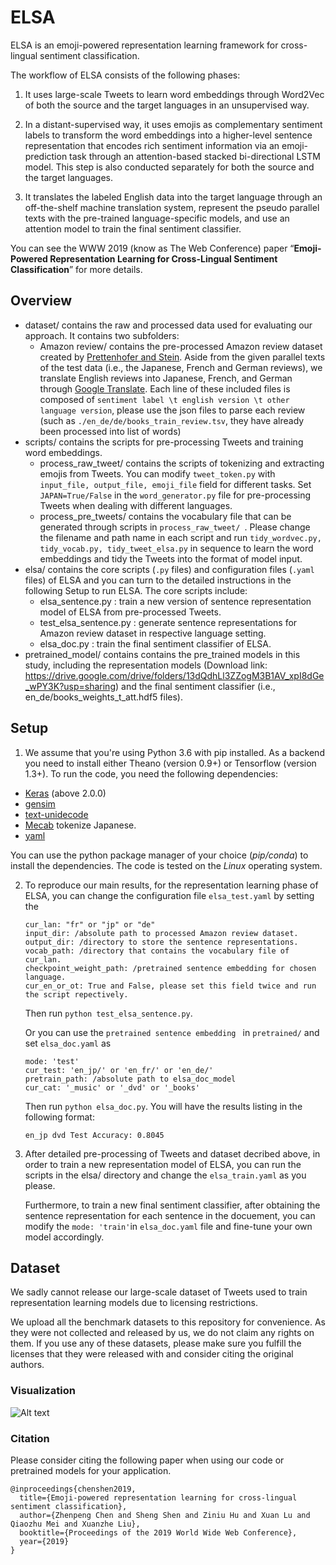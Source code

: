 # ELSA

ELSA is an emoji-powered representation learning framework for cross-lingual sentiment classification. 

The workflow of ELSA consists of the following phases:

1. It uses large-scale Tweets to learn word embeddings through Word2Vec of both the source and the target languages in an unsupervised way. 

2. In a distant-supervised way, it uses emojis as complementary sentiment labels to transform the word embeddings into a higher-level sentence representation that encodes rich sentiment information via an emoji-prediction task through an attention-based stacked bi-directional LSTM model. This step is also conducted separately for both the source and the target languages. 

3. It translates the labeled English data into the target language through an off-the-shelf machine translation system, represent the pseudo parallel texts with the pre-trained language-specific models, and use an attention model to train the final sentiment classifier.

You can see the WWW 2019 (know as The Web Conference) paper “**Emoji-Powered Representation Learning for Cross-Lingual Sentiment Classification**” for more details.

## Overview

- dataset/ 
  contains the raw and processed data used for evaluating our approach. It contains two subfolders: 
  - Amazon review/ 
    contains the pre-processed Amazon review dataset created by [Prettenhofer and Stein](http://www.aclweb.org/anthology/P10-1114). Aside from the given parallel texts of the test data (i.e., the Japanese, French and German reviews), we translate English reviews into Japanese, French, and German through [Google Translate](https://translate.google.com). Each line of these included files is composed of `sentiment label \t english version \t other language version`, please use the json files to parse each review (such as `./en_de/de/books_train_review.tsv`, they have already been processed into list of words)
- scripts/ 
  contains the scripts for pre-processing Tweets and training word embeddings.
  - process_raw_tweet/ contains the scripts of tokenizing and extracting emojis from Tweets. You can modify `tweet_token.py` with `input_file, output_file, emoji_file` field for different tasks. Set `JAPAN=True/False` in the `word_generator.py` file for pre-processing Tweets when dealing with different languages.
  - process_pre_tweets/ contains the vocabulary file that can be generated through scripts in `process_raw_tweet/ `. Please change the filename and path name in each script and run `tidy_wordvec.py, tidy_vocab.py, tidy_tweet_elsa.py` in sequence to learn the word embeddings and tidy the Tweets into the format of model input. 
- elsa/ 
  contains the core scripts (`.py` files) and configuration files (`.yaml` files) of ELSA and you can turn to the detailed instructions in the following Setup to run ELSA. The core scripts include:
  - elsa_sentence.py : train a new version of sentence representation model of ELSA from pre-processed Tweets.
  - test_elsa_sentence.py : generate sentence representations for Amazon review dataset in respective language setting.
  - elsa_doc.py : train the final sentiment classifier of ELSA.
- pretrained_model/ 
  contains contains  the pre_trained models in this study, including the representation models (Download link: https://drive.google.com/drive/folders/13dQdhLl3ZZogM3B1AV_xpI8dGe_wPY3K?usp=sharing) and the final sentiment classifier (i.e., en_de/books_weights_t_att.hdf5 files).

## Setup

1. We assume that you're using Python 3.6 with pip installed. As a backend you need to install either Theano (version 0.9+) or Tensorflow (version 1.3+). To run the code, you need the following dependencies:

- [Keras](https://github.com/keras-team/keras) (above 2.0.0)
- [gensim](https://github.com/RaRe-Technologies/gensim)
- [text-unidecode](https://github.com/kmike/text-unidecode)
- [Mecab](http://taku910.github.io/mecab/) tokenize Japanese.
- [yaml](https://github.com/yaml)

You can use the python package manager of your choice (*pip/conda*) to install the dependencies.
The code is tested on the *Linux* operating system. 

2. To reproduce our main results, for the representation learning phase of ELSA, you can change the configuration file `elsa_test.yaml` by setting the

   ``````
   cur_lan: "fr" or "jp" or "de"
   input_dir: /absolute path to processed Amazon review dataset.
   output_dir: /directory to store the sentence representations. 
   vocab_path: /directory that contains the vocabulary file of cur_lan.
   checkpoint_weight_path: /pretrained sentence embedding for chosen language.
   cur_en_or_ot: True and False, please set this field twice and run the script repectively.
   ``````

   Then run `python test_elsa_sentence.py`. 

   Or you can use the `pretrained sentence embedding ` in `pretrained/` and set `elsa_doc.yaml` as

   ```
   mode: 'test'
   cur_test: 'en_jp/' or 'en_fr/' or 'en_de/'
   pretrain_path: /absolute path to elsa_doc_model
   cur_cat: '_music' or '_dvd' or '_books'
   ```

   Then run `python elsa_doc.py`. You will have the results listing in the following format:

   `en_jp dvd Test Accuracy: 0.8045`

3. After detailed pre-processing of Tweets and dataset decribed above, in order to train a new representation model of ELSA, you can run the scripts in the elsa/ directory and change the `elsa_train.yaml` as you please. 

   Furthermore, to train a new final sentiment classifier, after obtaining the sentence representation for each sentence in the docuement, you can modify the `mode: 'train'`in `elsa_doc.yaml` file and fine-tune your own model accordingly.

## Dataset

We sadly cannot release our large-scale dataset of Tweets used to train representation learning models due to licensing restrictions.

We upload all the benchmark datasets to this repository for convenience. As they were not collected and released by us, we do not claim any rights on them. If you use any of these datasets, please make sure you fulfill the licenses that they were released with and consider citing the original authors.

### Visualization

![Alt text](https://github.com/sIncerass/ELSA/raw/master/pics/neg_e.png)

### Citation

Please consider citing the following paper when using our code or pretrained models for your application.

```
@inproceedings{chenshen2019,
  title={Emoji-powered representation learning for cross-lingual sentiment classification},
  author={Zhenpeng Chen and Sheng Shen and Ziniu Hu and Xuan Lu and Qiaozhu Mei and Xuanzhe Liu},
  booktitle={Proceedings of the 2019 World Wide Web Conference},
  year={2019}
}
```

